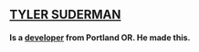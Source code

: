 ## [TYLER SUDERMAN](http://www.tyler.fyi)

#### Is a [developer](https://www.linkedin.com/in/tylersuderman/) from Portland OR. He made this.
